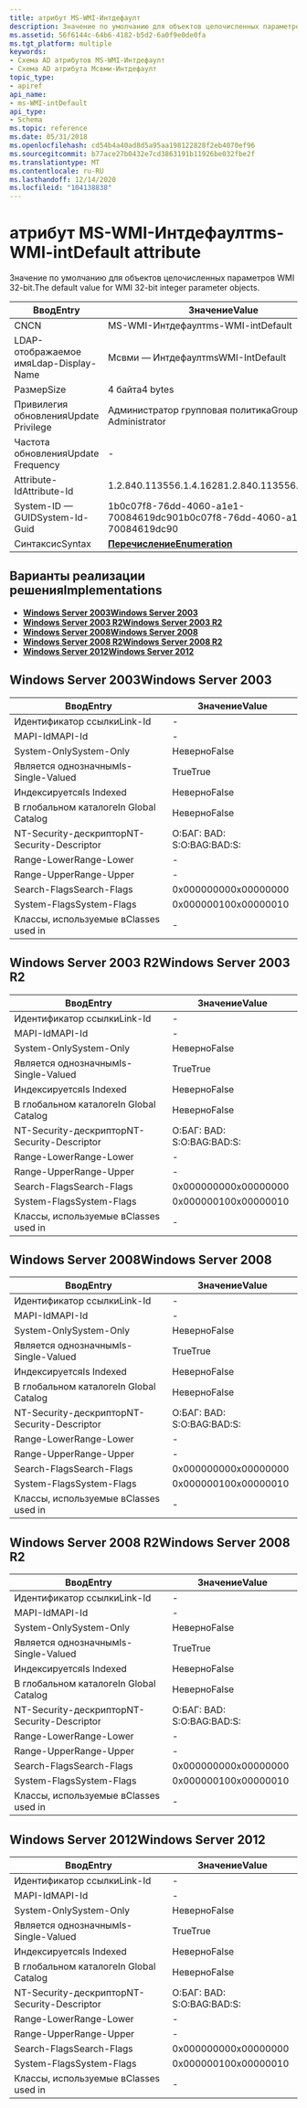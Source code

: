 ```yaml
---
title: атрибут MS-WMI-Интдефаулт
description: Значение по умолчанию для объектов целочисленных параметров WMI 32-bit.
ms.assetid: 56f6144c-64b6-4182-b5d2-6a0f9e0de0fa
ms.tgt_platform: multiple
keywords:
- Схема AD атрибутов MS-WMI-Интдефаулт
- Схема AD атрибута Мсвми-Интдефаулт
topic_type:
- apiref
api_name:
- ms-WMI-intDefault
api_type:
- Schema
ms.topic: reference
ms.date: 05/31/2018
ms.openlocfilehash: cd54b4a40ad8d5a95aa198122828f2eb4070ef96
ms.sourcegitcommit: b77ace27b0432e7cd3863191b11926be032fbe2f
ms.translationtype: MT
ms.contentlocale: ru-RU
ms.lasthandoff: 12/14/2020
ms.locfileid: "104138838"
---
```

# <a name="ms-wmi-intdefault-attribute"></a><span data-ttu-id="4c006-105">атрибут MS-WMI-Интдефаулт</span><span class="sxs-lookup"><span data-stu-id="4c006-105">ms-WMI-intDefault attribute</span></span>

<span data-ttu-id="4c006-106">Значение по умолчанию для объектов целочисленных параметров WMI 32-bit.</span><span class="sxs-lookup"><span data-stu-id="4c006-106">The default value for WMI 32-bit integer parameter objects.</span></span>



| <span data-ttu-id="4c006-107">Ввод</span><span class="sxs-lookup"><span data-stu-id="4c006-107">Entry</span></span> | <span data-ttu-id="4c006-108">Значение</span><span class="sxs-lookup"><span data-stu-id="4c006-108">Value</span></span> |
|-------------------|--------------------------------------|
| <span data-ttu-id="4c006-109">CN</span><span class="sxs-lookup"><span data-stu-id="4c006-109">CN</span></span>                | <span data-ttu-id="4c006-110">MS-WMI-Интдефаулт</span><span class="sxs-lookup"><span data-stu-id="4c006-110">ms-WMI-intDefault</span></span>                    |
| <span data-ttu-id="4c006-111">LDAP-отображаемое имя</span><span class="sxs-lookup"><span data-stu-id="4c006-111">Ldap-Display-Name</span></span> | <span data-ttu-id="4c006-112">Мсвми — Интдефаулт</span><span class="sxs-lookup"><span data-stu-id="4c006-112">msWMI-IntDefault</span></span>                     |
| <span data-ttu-id="4c006-113">Размер</span><span class="sxs-lookup"><span data-stu-id="4c006-113">Size</span></span>              | <span data-ttu-id="4c006-114">4 байта</span><span class="sxs-lookup"><span data-stu-id="4c006-114">4 bytes</span></span>                              |
| <span data-ttu-id="4c006-115">Привилегия обновления</span><span class="sxs-lookup"><span data-stu-id="4c006-115">Update Privilege</span></span>  | <span data-ttu-id="4c006-116">Администратор групповая политика</span><span class="sxs-lookup"><span data-stu-id="4c006-116">Group Policy Administrator</span></span>           |
| <span data-ttu-id="4c006-117">Частота обновления</span><span class="sxs-lookup"><span data-stu-id="4c006-117">Update Frequency</span></span>  | \-                                   |
| <span data-ttu-id="4c006-118">Attribute-Id</span><span class="sxs-lookup"><span data-stu-id="4c006-118">Attribute-Id</span></span>      | <span data-ttu-id="4c006-119">1.2.840.113556.1.4.1628</span><span class="sxs-lookup"><span data-stu-id="4c006-119">1.2.840.113556.1.4.1628</span></span>              |
| <span data-ttu-id="4c006-120">System-ID — GUID</span><span class="sxs-lookup"><span data-stu-id="4c006-120">System-Id-Guid</span></span>    | <span data-ttu-id="4c006-121">1b0c07f8-76dd-4060-a1e1-70084619dc90</span><span class="sxs-lookup"><span data-stu-id="4c006-121">1b0c07f8-76dd-4060-a1e1-70084619dc90</span></span> |
| <span data-ttu-id="4c006-122">Синтаксис</span><span class="sxs-lookup"><span data-stu-id="4c006-122">Syntax</span></span>            | [<span data-ttu-id="4c006-123">**Перечисление**</span><span class="sxs-lookup"><span data-stu-id="4c006-123">**Enumeration**</span></span>](s-enumeration.md) |



## <a name="implementations"></a><span data-ttu-id="4c006-124">Варианты реализации решения</span><span class="sxs-lookup"><span data-stu-id="4c006-124">Implementations</span></span>

-   [<span data-ttu-id="4c006-125">**Windows Server 2003**</span><span class="sxs-lookup"><span data-stu-id="4c006-125">**Windows Server 2003**</span></span>](#windows-server-2003)
-   [<span data-ttu-id="4c006-126">**Windows Server 2003 R2**</span><span class="sxs-lookup"><span data-stu-id="4c006-126">**Windows Server 2003 R2**</span></span>](#windows-server-2003-r2)
-   [<span data-ttu-id="4c006-127">**Windows Server 2008**</span><span class="sxs-lookup"><span data-stu-id="4c006-127">**Windows Server 2008**</span></span>](#windows-server-2008)
-   [<span data-ttu-id="4c006-128">**Windows Server 2008 R2**</span><span class="sxs-lookup"><span data-stu-id="4c006-128">**Windows Server 2008 R2**</span></span>](#windows-server-2008-r2)
-   [<span data-ttu-id="4c006-129">**Windows Server 2012**</span><span class="sxs-lookup"><span data-stu-id="4c006-129">**Windows Server 2012**</span></span>](#windows-server-2012)

## <a name="windows-server-2003"></a><span data-ttu-id="4c006-130">Windows Server 2003</span><span class="sxs-lookup"><span data-stu-id="4c006-130">Windows Server 2003</span></span>



| <span data-ttu-id="4c006-131">Ввод</span><span class="sxs-lookup"><span data-stu-id="4c006-131">Entry</span></span> | <span data-ttu-id="4c006-132">Значение</span><span class="sxs-lookup"><span data-stu-id="4c006-132">Value</span></span> |
|------------------------|--------------|
| <span data-ttu-id="4c006-133">Идентификатор ссылки</span><span class="sxs-lookup"><span data-stu-id="4c006-133">Link-Id</span></span>                | \-           |
| <span data-ttu-id="4c006-134">MAPI-Id</span><span class="sxs-lookup"><span data-stu-id="4c006-134">MAPI-Id</span></span>                | \-           |
| <span data-ttu-id="4c006-135">System-Only</span><span class="sxs-lookup"><span data-stu-id="4c006-135">System-Only</span></span>            | <span data-ttu-id="4c006-136">Неверно</span><span class="sxs-lookup"><span data-stu-id="4c006-136">False</span></span>        |
| <span data-ttu-id="4c006-137">Является однозначным</span><span class="sxs-lookup"><span data-stu-id="4c006-137">Is-Single-Valued</span></span>       | <span data-ttu-id="4c006-138">True</span><span class="sxs-lookup"><span data-stu-id="4c006-138">True</span></span>         |
| <span data-ttu-id="4c006-139">Индексируется</span><span class="sxs-lookup"><span data-stu-id="4c006-139">Is Indexed</span></span>             | <span data-ttu-id="4c006-140">Неверно</span><span class="sxs-lookup"><span data-stu-id="4c006-140">False</span></span>        |
| <span data-ttu-id="4c006-141">В глобальном каталоге</span><span class="sxs-lookup"><span data-stu-id="4c006-141">In Global Catalog</span></span>      | <span data-ttu-id="4c006-142">Неверно</span><span class="sxs-lookup"><span data-stu-id="4c006-142">False</span></span>        |
| <span data-ttu-id="4c006-143">NT-Security-дескриптор</span><span class="sxs-lookup"><span data-stu-id="4c006-143">NT-Security-Descriptor</span></span> | <span data-ttu-id="4c006-144">О:БАГ: BAD: S:</span><span class="sxs-lookup"><span data-stu-id="4c006-144">O:BAG:BAD:S:</span></span> |
| <span data-ttu-id="4c006-145">Range-Lower</span><span class="sxs-lookup"><span data-stu-id="4c006-145">Range-Lower</span></span>            | \-           |
| <span data-ttu-id="4c006-146">Range-Upper</span><span class="sxs-lookup"><span data-stu-id="4c006-146">Range-Upper</span></span>            | \-           |
| <span data-ttu-id="4c006-147">Search-Flags</span><span class="sxs-lookup"><span data-stu-id="4c006-147">Search-Flags</span></span>           | <span data-ttu-id="4c006-148">0x00000000</span><span class="sxs-lookup"><span data-stu-id="4c006-148">0x00000000</span></span>   |
| <span data-ttu-id="4c006-149">System-Flags</span><span class="sxs-lookup"><span data-stu-id="4c006-149">System-Flags</span></span>           | <span data-ttu-id="4c006-150">0x00000010</span><span class="sxs-lookup"><span data-stu-id="4c006-150">0x00000010</span></span>   |
| <span data-ttu-id="4c006-151">Классы, используемые в</span><span class="sxs-lookup"><span data-stu-id="4c006-151">Classes used in</span></span>        | \-           |



## <a name="windows-server-2003-r2"></a><span data-ttu-id="4c006-152">Windows Server 2003 R2</span><span class="sxs-lookup"><span data-stu-id="4c006-152">Windows Server 2003 R2</span></span>



| <span data-ttu-id="4c006-153">Ввод</span><span class="sxs-lookup"><span data-stu-id="4c006-153">Entry</span></span> | <span data-ttu-id="4c006-154">Значение</span><span class="sxs-lookup"><span data-stu-id="4c006-154">Value</span></span> |
|------------------------|--------------|
| <span data-ttu-id="4c006-155">Идентификатор ссылки</span><span class="sxs-lookup"><span data-stu-id="4c006-155">Link-Id</span></span>                | \-           |
| <span data-ttu-id="4c006-156">MAPI-Id</span><span class="sxs-lookup"><span data-stu-id="4c006-156">MAPI-Id</span></span>                | \-           |
| <span data-ttu-id="4c006-157">System-Only</span><span class="sxs-lookup"><span data-stu-id="4c006-157">System-Only</span></span>            | <span data-ttu-id="4c006-158">Неверно</span><span class="sxs-lookup"><span data-stu-id="4c006-158">False</span></span>        |
| <span data-ttu-id="4c006-159">Является однозначным</span><span class="sxs-lookup"><span data-stu-id="4c006-159">Is-Single-Valued</span></span>       | <span data-ttu-id="4c006-160">True</span><span class="sxs-lookup"><span data-stu-id="4c006-160">True</span></span>         |
| <span data-ttu-id="4c006-161">Индексируется</span><span class="sxs-lookup"><span data-stu-id="4c006-161">Is Indexed</span></span>             | <span data-ttu-id="4c006-162">Неверно</span><span class="sxs-lookup"><span data-stu-id="4c006-162">False</span></span>        |
| <span data-ttu-id="4c006-163">В глобальном каталоге</span><span class="sxs-lookup"><span data-stu-id="4c006-163">In Global Catalog</span></span>      | <span data-ttu-id="4c006-164">Неверно</span><span class="sxs-lookup"><span data-stu-id="4c006-164">False</span></span>        |
| <span data-ttu-id="4c006-165">NT-Security-дескриптор</span><span class="sxs-lookup"><span data-stu-id="4c006-165">NT-Security-Descriptor</span></span> | <span data-ttu-id="4c006-166">О:БАГ: BAD: S:</span><span class="sxs-lookup"><span data-stu-id="4c006-166">O:BAG:BAD:S:</span></span> |
| <span data-ttu-id="4c006-167">Range-Lower</span><span class="sxs-lookup"><span data-stu-id="4c006-167">Range-Lower</span></span>            | \-           |
| <span data-ttu-id="4c006-168">Range-Upper</span><span class="sxs-lookup"><span data-stu-id="4c006-168">Range-Upper</span></span>            | \-           |
| <span data-ttu-id="4c006-169">Search-Flags</span><span class="sxs-lookup"><span data-stu-id="4c006-169">Search-Flags</span></span>           | <span data-ttu-id="4c006-170">0x00000000</span><span class="sxs-lookup"><span data-stu-id="4c006-170">0x00000000</span></span>   |
| <span data-ttu-id="4c006-171">System-Flags</span><span class="sxs-lookup"><span data-stu-id="4c006-171">System-Flags</span></span>           | <span data-ttu-id="4c006-172">0x00000010</span><span class="sxs-lookup"><span data-stu-id="4c006-172">0x00000010</span></span>   |
| <span data-ttu-id="4c006-173">Классы, используемые в</span><span class="sxs-lookup"><span data-stu-id="4c006-173">Classes used in</span></span>        | \-           |



## <a name="windows-server-2008"></a><span data-ttu-id="4c006-174">Windows Server 2008</span><span class="sxs-lookup"><span data-stu-id="4c006-174">Windows Server 2008</span></span>



| <span data-ttu-id="4c006-175">Ввод</span><span class="sxs-lookup"><span data-stu-id="4c006-175">Entry</span></span> | <span data-ttu-id="4c006-176">Значение</span><span class="sxs-lookup"><span data-stu-id="4c006-176">Value</span></span> |
|------------------------|--------------|
| <span data-ttu-id="4c006-177">Идентификатор ссылки</span><span class="sxs-lookup"><span data-stu-id="4c006-177">Link-Id</span></span>                | \-           |
| <span data-ttu-id="4c006-178">MAPI-Id</span><span class="sxs-lookup"><span data-stu-id="4c006-178">MAPI-Id</span></span>                | \-           |
| <span data-ttu-id="4c006-179">System-Only</span><span class="sxs-lookup"><span data-stu-id="4c006-179">System-Only</span></span>            | <span data-ttu-id="4c006-180">Неверно</span><span class="sxs-lookup"><span data-stu-id="4c006-180">False</span></span>        |
| <span data-ttu-id="4c006-181">Является однозначным</span><span class="sxs-lookup"><span data-stu-id="4c006-181">Is-Single-Valued</span></span>       | <span data-ttu-id="4c006-182">True</span><span class="sxs-lookup"><span data-stu-id="4c006-182">True</span></span>         |
| <span data-ttu-id="4c006-183">Индексируется</span><span class="sxs-lookup"><span data-stu-id="4c006-183">Is Indexed</span></span>             | <span data-ttu-id="4c006-184">Неверно</span><span class="sxs-lookup"><span data-stu-id="4c006-184">False</span></span>        |
| <span data-ttu-id="4c006-185">В глобальном каталоге</span><span class="sxs-lookup"><span data-stu-id="4c006-185">In Global Catalog</span></span>      | <span data-ttu-id="4c006-186">Неверно</span><span class="sxs-lookup"><span data-stu-id="4c006-186">False</span></span>        |
| <span data-ttu-id="4c006-187">NT-Security-дескриптор</span><span class="sxs-lookup"><span data-stu-id="4c006-187">NT-Security-Descriptor</span></span> | <span data-ttu-id="4c006-188">О:БАГ: BAD: S:</span><span class="sxs-lookup"><span data-stu-id="4c006-188">O:BAG:BAD:S:</span></span> |
| <span data-ttu-id="4c006-189">Range-Lower</span><span class="sxs-lookup"><span data-stu-id="4c006-189">Range-Lower</span></span>            | \-           |
| <span data-ttu-id="4c006-190">Range-Upper</span><span class="sxs-lookup"><span data-stu-id="4c006-190">Range-Upper</span></span>            | \-           |
| <span data-ttu-id="4c006-191">Search-Flags</span><span class="sxs-lookup"><span data-stu-id="4c006-191">Search-Flags</span></span>           | <span data-ttu-id="4c006-192">0x00000000</span><span class="sxs-lookup"><span data-stu-id="4c006-192">0x00000000</span></span>   |
| <span data-ttu-id="4c006-193">System-Flags</span><span class="sxs-lookup"><span data-stu-id="4c006-193">System-Flags</span></span>           | <span data-ttu-id="4c006-194">0x00000010</span><span class="sxs-lookup"><span data-stu-id="4c006-194">0x00000010</span></span>   |
| <span data-ttu-id="4c006-195">Классы, используемые в</span><span class="sxs-lookup"><span data-stu-id="4c006-195">Classes used in</span></span>        | \-           |



## <a name="windows-server-2008-r2"></a><span data-ttu-id="4c006-196">Windows Server 2008 R2</span><span class="sxs-lookup"><span data-stu-id="4c006-196">Windows Server 2008 R2</span></span>



| <span data-ttu-id="4c006-197">Ввод</span><span class="sxs-lookup"><span data-stu-id="4c006-197">Entry</span></span> | <span data-ttu-id="4c006-198">Значение</span><span class="sxs-lookup"><span data-stu-id="4c006-198">Value</span></span> |
|------------------------|--------------|
| <span data-ttu-id="4c006-199">Идентификатор ссылки</span><span class="sxs-lookup"><span data-stu-id="4c006-199">Link-Id</span></span>                | \-           |
| <span data-ttu-id="4c006-200">MAPI-Id</span><span class="sxs-lookup"><span data-stu-id="4c006-200">MAPI-Id</span></span>                | \-           |
| <span data-ttu-id="4c006-201">System-Only</span><span class="sxs-lookup"><span data-stu-id="4c006-201">System-Only</span></span>            | <span data-ttu-id="4c006-202">Неверно</span><span class="sxs-lookup"><span data-stu-id="4c006-202">False</span></span>        |
| <span data-ttu-id="4c006-203">Является однозначным</span><span class="sxs-lookup"><span data-stu-id="4c006-203">Is-Single-Valued</span></span>       | <span data-ttu-id="4c006-204">True</span><span class="sxs-lookup"><span data-stu-id="4c006-204">True</span></span>         |
| <span data-ttu-id="4c006-205">Индексируется</span><span class="sxs-lookup"><span data-stu-id="4c006-205">Is Indexed</span></span>             | <span data-ttu-id="4c006-206">Неверно</span><span class="sxs-lookup"><span data-stu-id="4c006-206">False</span></span>        |
| <span data-ttu-id="4c006-207">В глобальном каталоге</span><span class="sxs-lookup"><span data-stu-id="4c006-207">In Global Catalog</span></span>      | <span data-ttu-id="4c006-208">Неверно</span><span class="sxs-lookup"><span data-stu-id="4c006-208">False</span></span>        |
| <span data-ttu-id="4c006-209">NT-Security-дескриптор</span><span class="sxs-lookup"><span data-stu-id="4c006-209">NT-Security-Descriptor</span></span> | <span data-ttu-id="4c006-210">О:БАГ: BAD: S:</span><span class="sxs-lookup"><span data-stu-id="4c006-210">O:BAG:BAD:S:</span></span> |
| <span data-ttu-id="4c006-211">Range-Lower</span><span class="sxs-lookup"><span data-stu-id="4c006-211">Range-Lower</span></span>            | \-           |
| <span data-ttu-id="4c006-212">Range-Upper</span><span class="sxs-lookup"><span data-stu-id="4c006-212">Range-Upper</span></span>            | \-           |
| <span data-ttu-id="4c006-213">Search-Flags</span><span class="sxs-lookup"><span data-stu-id="4c006-213">Search-Flags</span></span>           | <span data-ttu-id="4c006-214">0x00000000</span><span class="sxs-lookup"><span data-stu-id="4c006-214">0x00000000</span></span>   |
| <span data-ttu-id="4c006-215">System-Flags</span><span class="sxs-lookup"><span data-stu-id="4c006-215">System-Flags</span></span>           | <span data-ttu-id="4c006-216">0x00000010</span><span class="sxs-lookup"><span data-stu-id="4c006-216">0x00000010</span></span>   |
| <span data-ttu-id="4c006-217">Классы, используемые в</span><span class="sxs-lookup"><span data-stu-id="4c006-217">Classes used in</span></span>        | \-           |



## <a name="windows-server-2012"></a><span data-ttu-id="4c006-218">Windows Server 2012</span><span class="sxs-lookup"><span data-stu-id="4c006-218">Windows Server 2012</span></span>



| <span data-ttu-id="4c006-219">Ввод</span><span class="sxs-lookup"><span data-stu-id="4c006-219">Entry</span></span> | <span data-ttu-id="4c006-220">Значение</span><span class="sxs-lookup"><span data-stu-id="4c006-220">Value</span></span> |
|------------------------|--------------|
| <span data-ttu-id="4c006-221">Идентификатор ссылки</span><span class="sxs-lookup"><span data-stu-id="4c006-221">Link-Id</span></span>                | \-           |
| <span data-ttu-id="4c006-222">MAPI-Id</span><span class="sxs-lookup"><span data-stu-id="4c006-222">MAPI-Id</span></span>                | \-           |
| <span data-ttu-id="4c006-223">System-Only</span><span class="sxs-lookup"><span data-stu-id="4c006-223">System-Only</span></span>            | <span data-ttu-id="4c006-224">Неверно</span><span class="sxs-lookup"><span data-stu-id="4c006-224">False</span></span>        |
| <span data-ttu-id="4c006-225">Является однозначным</span><span class="sxs-lookup"><span data-stu-id="4c006-225">Is-Single-Valued</span></span>       | <span data-ttu-id="4c006-226">True</span><span class="sxs-lookup"><span data-stu-id="4c006-226">True</span></span>         |
| <span data-ttu-id="4c006-227">Индексируется</span><span class="sxs-lookup"><span data-stu-id="4c006-227">Is Indexed</span></span>             | <span data-ttu-id="4c006-228">Неверно</span><span class="sxs-lookup"><span data-stu-id="4c006-228">False</span></span>        |
| <span data-ttu-id="4c006-229">В глобальном каталоге</span><span class="sxs-lookup"><span data-stu-id="4c006-229">In Global Catalog</span></span>      | <span data-ttu-id="4c006-230">Неверно</span><span class="sxs-lookup"><span data-stu-id="4c006-230">False</span></span>        |
| <span data-ttu-id="4c006-231">NT-Security-дескриптор</span><span class="sxs-lookup"><span data-stu-id="4c006-231">NT-Security-Descriptor</span></span> | <span data-ttu-id="4c006-232">О:БАГ: BAD: S:</span><span class="sxs-lookup"><span data-stu-id="4c006-232">O:BAG:BAD:S:</span></span> |
| <span data-ttu-id="4c006-233">Range-Lower</span><span class="sxs-lookup"><span data-stu-id="4c006-233">Range-Lower</span></span>            | \-           |
| <span data-ttu-id="4c006-234">Range-Upper</span><span class="sxs-lookup"><span data-stu-id="4c006-234">Range-Upper</span></span>            | \-           |
| <span data-ttu-id="4c006-235">Search-Flags</span><span class="sxs-lookup"><span data-stu-id="4c006-235">Search-Flags</span></span>           | <span data-ttu-id="4c006-236">0x00000000</span><span class="sxs-lookup"><span data-stu-id="4c006-236">0x00000000</span></span>   |
| <span data-ttu-id="4c006-237">System-Flags</span><span class="sxs-lookup"><span data-stu-id="4c006-237">System-Flags</span></span>           | <span data-ttu-id="4c006-238">0x00000010</span><span class="sxs-lookup"><span data-stu-id="4c006-238">0x00000010</span></span>   |
| <span data-ttu-id="4c006-239">Классы, используемые в</span><span class="sxs-lookup"><span data-stu-id="4c006-239">Classes used in</span></span>        | \-           |



 

 




